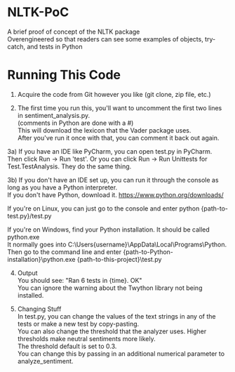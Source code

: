# NLTK-PoC
A brief proof of concept of the NLTK package  
Overengineered so that readers can see some examples of objects, try-catch, and tests in Python

# Running This Code
1) Acquire the code from Git however you like (git clone, zip file, etc.)


2) The first time you run this, you'll want to uncomment the first two lines in sentiment_analysis.py.  
(comments in Python are done with a #)  
This will download the lexicon that the Vader package uses.  
After you've run it once with that, you can comment it back out again.  


3a) If you have an IDE like PyCharm, you can open test.py in PyCharm.  
Then click Run -> Run 'test'. Or you can click Run -> Run Unittests for Test.TestAnalysis. They do the same thing.  

3b) If you don't have an IDE set up, you can run it through the console as long as you have a Python interpreter.  
If you don't have Python, download it. https://www.python.org/downloads/  

If you're on Linux, you can just go to the console and enter python {path-to-test.py}/test.py  

If you're on Windows, find your Python installation. It should be called python.exe  
It normally goes into C:\Users\{username}\AppData\Local\Programs\Python.  
Then go to the command line and enter {path-to-Python-installation}\python.exe {path-to-this-project}\test.py  

4) Output  
You should see: "Ran 6 tests in {time}. OK"  
You can ignore the warning about the Twython library not being installed.  

5) Changing Stuff  
In test.py, you can change the values of the text strings in any of the tests or make a new test by copy-pasting.  
You can also change the threshold that the analyzer uses. Higher thresholds make neutral sentiments more likely.  
The threshold default is set to 0.3.  
You can change this by passing in an additional numerical parameter to analyze_sentiment.  
